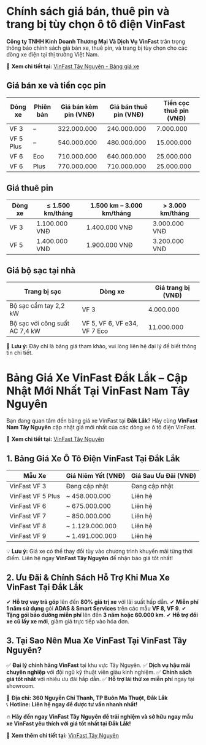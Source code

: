 # Chính sách giá bán, thuê pin và trang bị tùy chọn ô tô điện VinFast

**Công ty TNHH Kinh Doanh Thương Mại Và Dịch Vụ VinFast** trân trọng thông báo chính sách giá bán xe, thuê pin, và trang bị tùy chọn cho các dòng xe điện tại thị trường Việt Nam.

🔗 **Xem chi tiết tại:** [VinFast Tây Nguyên - Bảng giá xe](https://vinfasttaynguyen.com/bang-gia-xe-oto-vinfast)

## Giá bán xe và tiền cọc pin

| Dòng xe  | Phiên bản | Giá bán kèm pin (VNĐ) | Giá bán thuê pin (VNĐ) | Tiền cọc thuê pin (VNĐ) |
|----------|----------|----------------------|----------------------|----------------------|
| VF 3    | –        | 322.000.000          | 240.000.000          | 7.000.000            |
| VF 5 Plus | –      | 540.000.000          | 480.000.000          | 15.000.000           |
| VF 6    | Eco      | 710.000.000          | 640.000.000          | 25.000.000           |
| VF 6    | Plus     | 770.000.000          | 710.000.000          | 25.000.000           |

## Giá thuê pin

| Dòng xe | ≤ 1.500 km/tháng | 1.500 km – 3.000 km/tháng | > 3.000 km/tháng |
|---------|------------------|--------------------------|------------------|
| VF 3    | 1.100.000 VNĐ    | 1.400.000 VNĐ            | 3.000.000 VNĐ    |
| VF 5    | 1.400.000 VNĐ    | 1.900.000 VNĐ            | 3.200.000 VNĐ    |

## Giá bộ sạc tại nhà

| Trang bị sạc | Dòng xe | Giá trang bị (VNĐ) |
|-------------|---------|------------------|
| Bộ sạc cầm tay 2,2 kW | VF 3 | 4.000.000 |
| Bộ sạc với công suất AC 7,4 kW | VF 5, VF 6, VF e34, VF 7 Eco | 11.000.000 |

📌 **Lưu ý:** Đây chỉ là bảng giá tham khảo, vui lòng liên hệ đại lý để biết thông tin chi tiết.

# Bảng Giá Xe VinFast Đắk Lắk – Cập Nhật Mới Nhất Tại VinFast Nam Tây Nguyên

Bạn đang quan tâm đến bảng giá xe VinFast tại **Đắk Lắk**? Hãy cùng **VinFast Nam Tây Nguyên** cập nhật giá mới nhất của các dòng xe ô tô điện VinFast.

🔗 **Xem chi tiết tại:** [VinFast Tây Nguyên](https://vinfasttaynguyen.com/bang-gia-xe-oto-vinfast)

## 1. Bảng Giá Xe Ô Tô Điện VinFast Tại Đắk Lắk

| Mẫu Xe | Giá Niêm Yết (VNĐ) | Giá Sau Ưu Đãi (VNĐ) |
|--------|------------------|------------------|
| VinFast VF 3 | Đang cập nhật | Đang cập nhật |
| VinFast VF 5 Plus | ~ 458.000.000 | Liên hệ |
| VinFast VF 6 | ~ 675.000.000 | Liên hệ |
| VinFast VF 7 | ~ 850.000.000 | Liên hệ |
| VinFast VF 8 | ~ 1.129.000.000 | Liên hệ |
| VinFast VF 9 | ~ 1.491.000.000 | Liên hệ |

💡 **Lưu ý:** Giá xe có thể thay đổi tùy vào chương trình khuyến mãi từng thời điểm. Liên hệ ngay **VinFast Tây Nguyên** để nhận báo giá tốt nhất!

## 2. Ưu Đãi & Chính Sách Hỗ Trợ Khi Mua Xe VinFast Tại Đắk Lắk

✔ **Hỗ trợ vay trả góp** lên đến **80% giá trị xe** với lãi suất hấp dẫn.
✔ **Miễn phí 1 năm sử dụng** gói **ADAS & Smart Services** trên các mẫu **VF 8, VF 9**.
✔ **Tặng gói bảo dưỡng miễn phí** lên đến **3 năm hoặc 60.000 km**.
✔ **Hỗ trợ đổi xe cũ lấy xe mới**, giảm giá trực tiếp vào hóa đơn.

## 3. Tại Sao Nên Mua Xe VinFast Tại VinFast Tây Nguyên?

✅ **Đại lý chính hãng VinFast** tại khu vực Tây Nguyên.
✅ **Dịch vụ hậu mãi chuyên nghiệp** với đội ngũ kỹ thuật viên giàu kinh nghiệm.
✅ **Chính sách giá tốt nhất** với nhiều ưu đãi hấp dẫn.
✅ **Hỗ trợ lái thử xe miễn phí** ngay tại showroom.

📍 **Địa chỉ:** **360 Nguyễn Chí Thanh, TP Buôn Ma Thuột, Đắk Lắk**  
📞 **Hotline:** **Liên hệ ngay để được tư vấn nhanh nhất!**  

🔥 **Hãy đến ngay VinFast Tây Nguyên để trải nghiệm và sở hữu ngay mẫu xe VinFast yêu thích với giá tốt nhất tại Đắk Lắk!**  

🔗 **Xem thêm chi tiết tại:** [VinFast Tây Nguyên](https://vinfasttaynguyen.com/bang-gia-xe-oto-vinfast)

